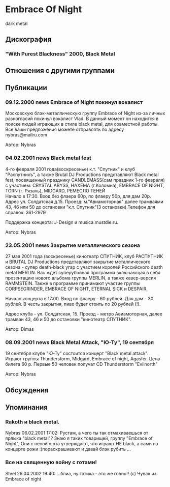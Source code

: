 # Embrace Of Night

dark metal

## Дискография

### "With Purest Blackness" 2000, Black Metal




## Отношения с другими группами


## Публикации

### 09.12.2000 news Embrace of Night покинул вокалист

<p> Московскую блэк-металлическую группу Embrace of Night из-за личных разногласий покинул вокалист Vlad. В данный момент он находится в поиске людей играющих в стиле black metal, для совместной работы. Все ваши предложения можете отправлять по адресу nybras@mailru.com</p>

Автор: Nybras

### 04.02.2001 news Black metal fest

<p> 4-го февраля 2001 года(воскресенье) к.т. "Спутник" и клуб "Распутникъ", а также Brutal DJ Productions представляют Black metal fest, посвященный празднику CANDLEMASS(сам праздник 1-го февраля) с участием: CRYSTAL ABYSS, НАХЕМА (г.Коломна), EMBRACE OF NIGHT, TORN (г. Рязань), MIDGARD, РЕМЕСЛО ТЕНЕЙ <br> Начало в 17:30. Вход без флаера 60р, по флаеру 50р, для дам 20р. Адрес ул. Солдатская д.15. Проезд: м."Авиамоторная" далее трамваями 43, 46 или 50 до остановки "к.т. Спутник"(3 остановки).Телефон для справок: 361-2979</p>
<p>Поддержка концерта: J-Design и musica.mustdie.ru.</p>

Автор: Nybras

### 23.05.2001 news Закрытие металлического сезона

<p> 27 мая 2001 года (воскресенье) кинотеатр СПУТНИК, клуб РАСПУТНИК и BRUTAL DJ Productions представляют закрытие металлического сезона - супер death-black угар с участием королей Российского death metal MERLIN. Вас ждет суперубойная программа включающая в себя презентацию нового альбома группы MERLIN, а также кавер-версия RAMMSTEIN. Также в программе принимают участие группы CORPSEGRINDER, EMBRACE OF NIGHT, ETERNAL SICK и DESPAIR.</p>
<p> Начало концерта в 17:00. Вход по флаеру - 60 рублей. Для дам - 30 рублей. В честь закрытия, пиво будет стоить по 20 рублей (!).</p>
<p> Адрес клуба - ул. Солдатская, 15. Проезд - метро Авиамоторная, далее трамваи 43, 46 и 50 до остановки "кинотеатр СПУТНИК".</p>
<p></p>

Автор: Dimas

### 08.09.2001 news Black Metal Attack, &quot;Ю-Ту&quot;, 19 сентября

<p> 19 сентября клубе "Ю-Ту" состоится концерт "Black metal attack". Играют группы Thunderstorm, Midgard, Embrace of night, Agasfer. Цена билета 60 р. Первые 50 человек получат CD Thunderstorm "Evilnorth"</p>

Автор: Nybras


## Обсуждения


## Упоминания

### Rakoth и black metal.

Nybras 06.02.2001 17:02:
Рустам, а чего ты так отмахиваешься от ярлыка "black metal"? Знаю я таких товарищей, группу "Embrace of Night", Они с пеной у рта утверждают, что играют НЕ black, а сами на концерте рожи :)пораскрашивают и давай блэк рубить ...

### Все на священную войну с готами!

Steel 26.04.2002 19:40:
...блиа, ну готика - это же говно!! (с) Чувак из Embrace of night

